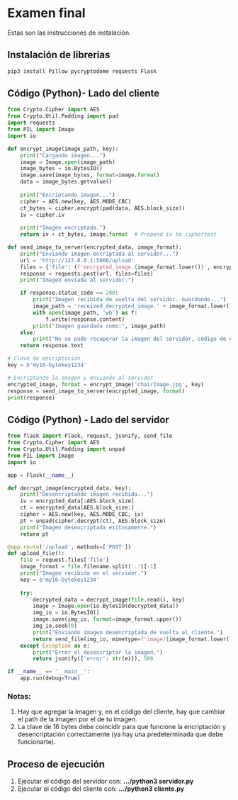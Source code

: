 # Examen final
Estas son las instrucciones de instalación.

## Instalación de librerias

```bash
pip3 install Pillow pycryptodome requests Flask
```

## Código (Python)- Lado del cliente

```python
from Crypto.Cipher import AES
from Crypto.Util.Padding import pad
import requests
from PIL import Image
import io

def encrypt_image(image_path, key):
    print("Cargando imagen...")
    image = Image.open(image_path)
    image_bytes = io.BytesIO()
    image.save(image_bytes, format=image.format)
    data = image_bytes.getvalue()
    
    print("Encriptando imagen...")
    cipher = AES.new(key, AES.MODE_CBC)
    ct_bytes = cipher.encrypt(pad(data, AES.block_size))
    iv = cipher.iv
    
    print("Imagen encriptada.")
    return iv + ct_bytes, image.format  # Prepend iv to ciphertext

def send_image_to_server(encrypted_data, image_format):
    print("Enviando imagen encriptada al servidor...")
    url = 'http://127.0.0.1:5000/upload'
    files = {'file': (f'encrypted_image.{image_format.lower()}', encrypted_data)}
    response = requests.post(url, files=files)
    print("Imagen enviada al servidor.")

    if response.status_code == 200:
        print("Imagen recibida de vuelta del servidor. Guardando...")
        image_path = 'received_decrypted_image.' + image_format.lower()
        with open(image_path, 'wb') as f:
            f.write(response.content)
        print("Imagen guardada como:", image_path)
    else:
        print("No se pudo recuperar la imagen del servidor, código de estado:", response.status_code)
    return response.text

# Clave de encriptación
key = b'my16-bytekey1234'

# Encriptando la imagen y enviando al servidor
encrypted_image, format = encrypt_image('chairImage.jpg', key)
response = send_image_to_server(encrypted_image, format)
print(response)
```

## Código (Python) - Lado del servidor

```python
from flask import Flask, request, jsonify, send_file
from Crypto.Cipher import AES
from Crypto.Util.Padding import unpad
from PIL import Image
import io

app = Flask(__name__)

def decrypt_image(encrypted_data, key):
    print("Desencriptando imagen recibida...")
    iv = encrypted_data[:AES.block_size]
    ct = encrypted_data[AES.block_size:]
    cipher = AES.new(key, AES.MODE_CBC, iv)
    pt = unpad(cipher.decrypt(ct), AES.block_size)
    print("Imagen desencriptada exitosamente.")
    return pt

@app.route('/upload', methods=['POST'])
def upload_file():
    file = request.files['file']
    image_format = file.filename.split('.')[-1] 
    print("Imagen recibida en el servidor.")
    key = b'my16-bytekey1234'
    
    try:
        decrypted_data = decrypt_image(file.read(), key)
        image = Image.open(io.BytesIO(decrypted_data))
        img_io = io.BytesIO()
        image.save(img_io, format=image_format.upper())
        img_io.seek(0)
        print("Enviando imagen desencriptada de vuelta al cliente.")
        return send_file(img_io, mimetype=f'image/{image_format.lower()}')
    except Exception as e:
        print("Error al desencriptar la imagen.")
        return jsonify({'error': str(e)}), 500

if __name__ == '__main__':
    app.run(debug=True)
```

### Notas:
1. Hay que agregar la imagen y, en el código del cliente, hay que cambiar el path de la imagen por el de tu imagen.
2. La clave de 16 bytes debe coincidir para que funcione la encriptación y desencriptación correctamente (ya hay una predeterminada que debe funcionarte). 

## Proceso de ejecución
1. Ejecutar el código del servidor con: **.../python3 servidor.py**
2. Ejecutar el código del cliente con: **.../python3 cliente.py**